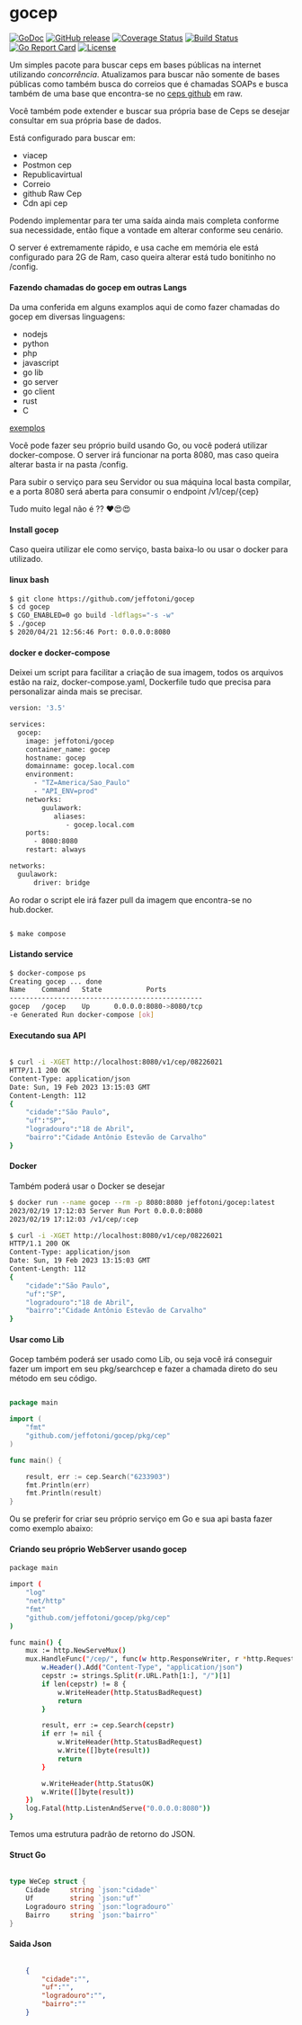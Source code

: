 # gocep

[![GoDoc][1]][2]
[![GitHub release][3]][4]
[![Coverage Status][5]][6]
[![Build Status][7]][8]
[![Go Report Card][9]][10]
[![License][11]][11]

[1]: https://godoc.org/github.com/jeffotoni/gocep?status.svg
[2]: https://godoc.org/github.com/jeffotoni/gocep
[3]: https://img.shields.io/github/v/release/jeffotoni/gocep?include_prereleases
[4]: https://github.com/jeffotoni/gocep/releases
[5]: https://coveralls.io/repos/github/jeffotoni/gocep/badge.svg?branch=master
[6]: https://coveralls.io/github/jeffotoni/gocep?branch=master
[7]: https://app.travis-ci.com/jeffotoni/gocep.svg?branch=master
[8]: https://travis-ci.com/jeffotoni/gocep
[9]: https://goreportcard.com/badge/github.com/jeffotoni/gocep
[10]: https://goreportcard.com/report/github.com/jeffotoni/gocep
[11]: https://img.shields.io/github/license/jeffotoni/gocep


Um simples pacote para buscar ceps em bases públicas na internet utilizando *concorrência*.
Atualizamos para buscar não somente de bases públicas como também busca do correios que é chamadas SOAPs e busca também de uma base que encontra-se no [ceps github](https://raw.githubusercontent.com/jeffotoni/api.cep/master/v1/cep/) em raw.

Você também pode extender e buscar sua própria base de Ceps se desejar consultar em sua própria base de dados.

Está configurado para buscar em: 
 - viacep 
 - Postmon cep 
 - Republicavirtual 
 - Correio 
 - github Raw Cep
 - Cdn api cep

Podendo implementar para ter uma saída ainda mais completa conforme sua necessidade, então fique a vontade em alterar conforme seu cenário.

O server é extremamente rápido, e usa cache em memória ele está configurado para 2G de Ram, caso queira alterar está tudo bonitinho no /config.

#### Fazendo chamadas do gocep em outras Langs

Da uma conferida em alguns examplos aqui de como fazer chamadas do gocep em diversas linguagens:
 - nodejs
 - python
 - php
 - javascript
 - go lib
 - go server
 - go client
 - rust
 - C

[exemplos](https://github.com/jeffotoni/gocep/tree/master/examples)

Você pode fazer seu próprio build usando Go, ou você poderá utilizar docker-compose. 
O server irá funcionar na porta 8080, mas caso queira alterar basta ir na pasta /config.

Para subir o serviço para seu Servidor ou sua máquina local basta compilar, e a porta 8080 será aberta para consumir o endpoint /v1/cep/{cep}

Tudo muito legal não é ?? ❤️😍😍

#### Install gocep

Caso queira utilizar ele como serviço, basta baixa-lo ou usar o docker para utilizado.

#### linux bash
```bash
$ git clone https://github.com/jeffotoni/gocep
$ cd gocep
$ CGO_ENABLED=0 go build -ldflags="-s -w" 
$ ./gocep
$ 2020/04/21 12:56:46 Port: 0.0.0.0:8080

```

#### docker e docker-compose

Deixei um script para facilitar a criação de sua imagem, todos os arquivos estão na raiz, docker-compose.yaml, Dockerfile tudo que precisa para personalizar ainda mais se precisar.

```bash
version: '3.5'

services:
  gocep:
    image: jeffotoni/gocep
    container_name: gocep
    hostname: gocep
    domainname: gocep.local.com
    environment:
      - "TZ=America/Sao_Paulo"
      - "API_ENV=prod"
    networks:
        guulawork:
           aliases:
              - gocep.local.com
    ports:
      - 8080:8080
    restart: always

networks:
  guulawork:
      driver: bridge

```

Ao rodar o script ele irá fazer pull da imagem que encontra-se no hub.docker.
```bash

$ make compose

```

#### Listando service
```bash
$ docker-compose ps
Creating gocep ... done
Name    Command   State           Ports         
------------------------------------------------
gocep   /gocep    Up      0.0.0.0:8080->8080/tcp
-e Generated Run docker-compose [ok] 

```

#### Executando sua API
```bash

$ curl -i -XGET http://localhost:8080/v1/cep/08226021
HTTP/1.1 200 OK
Content-Type: application/json
Date: Sun, 19 Feb 2023 13:15:03 GMT
Content-Length: 112
{
	"cidade":"São Paulo",
	"uf":"SP",
	"logradouro":"18 de Abril",
	"bairro":"Cidade Antônio Estevão de Carvalho"
}

```

#### Docker

Também poderá usar o Docker se desejar

```bash
$ docker run --name gocep --rm -p 8080:8080 jeffotoni/gocep:latest
2023/02/19 17:12:03 Server Run Port 0.0.0.0:8080
2023/02/19 17:12:03 /v1/cep/:cep

$ curl -i -XGET http://localhost:8080/v1/cep/08226021
HTTP/1.1 200 OK
Content-Type: application/json
Date: Sun, 19 Feb 2023 13:15:03 GMT
Content-Length: 112
{
	"cidade":"São Paulo",
	"uf":"SP",
	"logradouro":"18 de Abril",
	"bairro":"Cidade Antônio Estevão de Carvalho"
}
```

#### Usar como Lib

Gocep também poderá ser usado como Lib, ou seja você irá conseguir fazer um import em seu pkg/searchcep e fazer a chamada direto do seu método em seu código.

```go

package main

import (
	"fmt"
	"github.com/jeffotoni/gocep/pkg/cep"
)

func main() {

	result, err := cep.Search("6233903")
	fmt.Println(err)
	fmt.Println(result)
}

```

Ou se preferir for criar seu próprio serviço em Go e sua api basta fazer como exemplo abaixo:

#### Criando seu próprio WebServer usando gocep
```bash
package main

import (
	"log"
	"net/http"
	"fmt"
	"github.com/jeffotoni/gocep/pkg/cep"
)

func main() {
	mux := http.NewServeMux()
	mux.HandleFunc("/cep/", func(w http.ResponseWriter, r *http.Request){
		w.Header().Add("Content-Type", "application/json")
		cepstr := strings.Split(r.URL.Path[1:], "/")[1]
		if len(cepstr) != 8 {
			w.WriteHeader(http.StatusBadRequest)
			return
		}

		result, err := cep.Search(cepstr)
		if err != nil {
			w.WriteHeader(http.StatusBadRequest)
			w.Write([]byte(result))
			return
		}

		w.WriteHeader(http.StatusOK)
		w.Write([]byte(result))
	})
	log.Fatal(http.ListenAndServe("0.0.0.0:8080"))
}
```
Temos uma estrutura padrão de retorno do JSON.

#### Struct Go
```go

type WeCep struct {
	Cidade     string `json:"cidade"`
	Uf         string `json:"uf"`
	Logradouro string `json:"logradouro"`
	Bairro     string `json:"bairro"`
}

```

#### Saida Json
```json

	{
		"cidade":"",
		"uf":"",
		"logradouro":"",
		"bairro":""
	}

```


